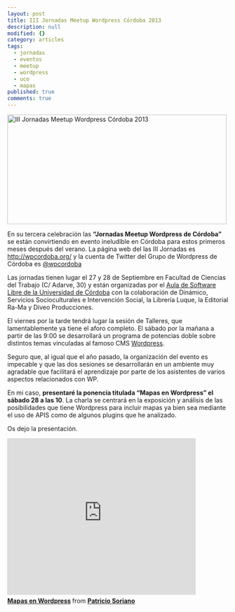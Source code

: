 ```yaml
---
layout: post
title: III Jornadas Meetup Wordpress Córdoba 2013
description: null
modified: {}
category: articles
tags: 
  - jornadas
  - eventos
  - meetup
  - wordpress
  - uco
  - mapas
published: true
comments: true
---
```


<a href="http://www.flickr.com/photos/115384326@N07/12147851425/" title="III Jornadas Meetup Wordpress Córdoba 2013 por Patricio Soriano, en Flickr"><img src="http://farm4.staticflickr.com/3761/12147851425_86180ab688.jpg" width="500" height="250" alt="III Jornadas Meetup Wordpress Córdoba 2013"></a>

En su tercera celebración las **“Jornadas Meetup Wordpress de Córdoba”** se están convirtiendo en evento ineludible en Córdoba para estos primeros meses después del verano. La página web del las III Jornadas es http://wpcordoba.org/ y la cuenta de Twitter del Grupo de Wordpress de Córdoba es [@wpcordoba](https://twitter.com/wpcordoba)

Las jornadas tienen lugar el 27 y 28 de Septiembre en Facultad de Ciencias del Trabajo (C/ Adarve, 30)  y están organizadas por el [Aula de Software Libre de la Universidad de Córdoba](http://www.uco.es/aulasoftwarelibre/) con la colaboración de Dinámico, Servicios Socioculturales e Intervención Social, la  Librería Luque, la Editorial Ra-Ma y Diveo Producciones.

El viernes por la tarde tendrá lugar  la sesión de  Talleres, que lamentablemente ya tiene el aforo completo.  El sábado por la mañana a partir de las 9:00 se desarrollará un programa de potencias doble sobre distintos temas vinculadas al famoso CMS [Wordpress](http://wordpress.org/).

Seguro que, al igual que el año pasado, la organización del evento es impecable y que las dos sesiones se desarrollarán en un ambiente muy agradable que facilitará el aprendizaje por parte de los asistentes de varios aspectos relacionados con WP.

En mi caso, **presentaré la ponencia titulada “Mapas en Wordpress” el sábado 28 a las 10**. La charla se centrará en la exposición  y análisis de las posibilidades que tiene Wordpress para incluir mapas ya bien sea mediante el uso de APIS como de algunos plugins que he analizado.

Os dejo la presentación.
<iframe src="http://www.slideshare.net/slideshow/embed_code/26625000" width="427" height="356" frameborder="0" marginwidth="0" marginheight="0" scrolling="no" style="border:1px solid #CCC; border-width:1px 1px 0; margin-bottom:5px; max-width: 100%;" allowfullscreen> </iframe> <div style="margin-bottom:5px"> <strong> <a href="https://www.slideshare.net/PatricioSoriano/mapas-en-wordpress" title="Mapas en Wordpress" target="_blank">Mapas en Wordpress</a> </strong> from <strong><a href="http://www.slideshare.net/PatricioSoriano" target="_blank">Patricio Soriano</a></strong> </div>
